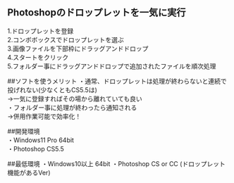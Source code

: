 ## Photoshopのドロップレットを一気に実行 
1.ドロップレットを登録  
2.コンボボックスでドロップレットを選ぶ  
3.画像ファイルを下部枠にドラッグアンドドロップ  
4.スタートをクリック  
5.フォルダー事にドラッグアンドドロップで追加されたファイルを順次処理  

##ソフトを使うメリット
・通常、ドロップレットは処理が終わらないと連続で投げれない(少なくともCS5.5は)  
→一気に登録すればその場から離れていても良い  
・フォルダー事に処理が終わったら通知される  
→併用作業可能で効率化！  

##開発環境  
・Windows11 Pro 64bit  
・Photoshop CS5.5  

##最低環境
・Windows10以上 64bit
・Photoshop CS or CC (ドロップレット機能があるVer)
